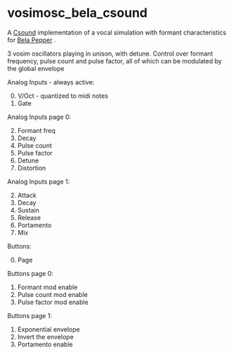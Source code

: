 # vosimosc_bela_csound

A [Csound](https://csound.com) implementation of a vocal simulation with formant characteristics for [Bela Pepper](https://learn.bela.io/products/modular/pepper/) .

3 vosim oscillators playing in unison, with detune.
Control over formant frequency, pulse count and pulse factor, all of which can be modulated by the global envelope

Analog Inputs - always active:

  0. V/Oct - quantized to midi notes  
  1. Gate

Analog Inputs page 0:  

  2. Formant freq 
  3. Decay
  4. Pulse count
  5. Pulse factor
  6. Detune
  7. Distortion

Analog Inputs page 1:  

  2. Attack 
  3. Decay
  4. Sustain
  5. Release
  6. Portamento
  7. Mix


Buttons:
  
  0. Page

Buttons page 0:  
  1. Formant mod enable
  2. Pulse count mod enable
  3. Pulse factor mod enable

Buttons page 1:  
  1. Exponential envelope
  2. Invert the envelope
  3. Portamento enable

